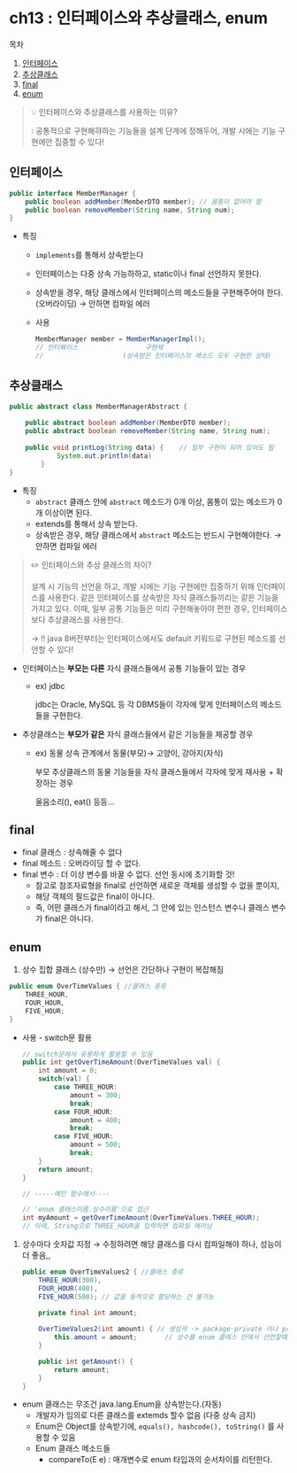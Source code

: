 # ch13 : 인터페이스와 추상클래스, enum

목차

1. [인터페이스](ch13\_-\_-\_enum.md#인터페이스)
2. [추상클래스](ch13\_-\_-\_enum.md#추상클래스)
3. [final](ch13\_-\_-\_enum.md#final)
4. [enum](ch13\_-\_-\_enum.md#enum)

> 💡 인터페이스와 추상클래스를 사용하는 이유?
>
> : 공통적으로 구현해햐하는 기능들을 설계 단계에 정해두어, 개발 시에는 기능 구현에만 집중할 수 있다!

## 인터페이스

```java
public interface MemberManager {
	public boolean addMember(MemberDTO member); // 몸통이 없어야 함
	public boolean removeMember(String name, String num);
}
```

* 특징
  * `implements`를 통해서 상속받는다
  * 인터페이스는 다중 상속 가능하하고, static이나 final 선언하지 못한다.
  * 상속받을 경우, 해당 클래스에서 인터페이스의 메소드들을 구현해주어야 한다. (오버라이딩) → 안하면 컴파일 에러
  *   사용

      ```java
      MemberManager member = MemberManagerImpl();
      // 인터페이스                 구현체 
      //                    (상속받은 인터페이스의 메소드 모두 구현한 상태)
      ```

## 추상클래스

```java
public abstract class MemberManagerAbstract {
  
	public abstract boolean addMember(MemberDTO member);
	public abstract boolean removeMember(String name, String num);
  
	public void printLog(String data) {    // 일부 구현이 되어 있어도 됨
			System.out.println(data)
		}
}
```

* 특징
  * `abstract` 클래스 안에 `abstract` 메소드가 0개 이상, 몸통이 있는 메소드가 0개 이상이면 된다.
  * extends를 통해서 상속 받는다.
  * 상속받은 경우, 해당 클래스에서 `abstract` 메소드는 반드시 구현해야한다. → 안하면 컴파일 에러

> ✏️ 인터페이스와 추상 클래스의 차이?
>
> 설계 시 기능의 선언을 하고, 개발 시에는 기능 구현에만 집중하기 위해 인터페이스를 사용한다. 같은 인터페이스를 상속받은 자식 클래스들끼리는 같은 기능을 가지고 있다. 이때, 일부 공통 기능들은 미리 구현해놓아야 편한 경우, 인터페이스보다 추상클래스를 사용한다.
>
> \-> ‼ java 8버전부터는 인터페이스에서도 default 키워드로 구현된 메소드를 선언할 수 있다!

* 인터페이스는 **부모는 다른** 자식 클래스들에서 공통 기능들이 있는 경우
  *   ex) jdbc

      jdbc는 Oracle, MySQL 등 각 DBMS들이 각자에 맞게 인터페이스의 메소드들을 구현한다.
* 추상클래스는 **부모가 같은** 자식 클래스들에서 같은 기능들을 제공할 경우
  *   ex) 동물 상속 관계에서 동물(부모)→ 고양이, 강아지(자식)

      부모 추상클래스의 동물 기능들을 자식 클래스들에서 각자에 맞게 재사용 + 확장하는 경우

      울음소리(), eat() 등등…

## final

* final 클래스 : 상속해줄 수 없다
* final 메소드 : 오버라이딩 할 수 없다.
* final 변수 : 더 이상 변수를 바꿀 수 없다. 선언 동시에 초기화할 것!
  * 참고로 참조자료형을 final로 선언하면 새로운 객체를 생성할 수 없을 뿐이지,
  * 해당 객체의 필드값은 final이 아니다.
  * 즉, 어떤 클래스가 final이라고 해서, 그 안에 있는 인스턴스 변수나 클래스 변수가 final은 아니다.

## enum

1. 상수 집합 클래스 (상수만) → 선언은 간단하나 구현이 복잡해짐

```java
public enum OverTimeValues { //클래스 종류
	THREE_HOUR,
	FOUR_HOUR,
	FIVE_HOUR;
}
```

*   사용 - switch문 활용

    ```java
    // switch문에서 유용하게 활용할 수 있음
    public int getOverTimeAmount(OverTimeValues val) {
    	int amount = 0;
    	switch(val) {
    		case THREE_HOUR:
    			amount = 300;
    			break;
    		case FOUR_HOUR:
    			amount = 400;
    			break;
    		case FIVE_HOUR:
    			amount = 500;
    			break;
    	}
    	return amount;
    }

    // -----메인 함수에서----

    // 'enum 클래스이름.상수이름'으로 접근
    int myAmount = getOverTimeAmount(OverTimeValues.THREE_HOUR);
    // 이때, String으로 THREE_HOUR을 입력하면 컴파일 에러남
    ```

1.  상수마다 숫자값 지정 → 수정하려면 해당 클래스를 다시 컴파일해야 하나, 성능이 더 좋음,,

    ```java
    public enum OverTimeValues2 { //클래스 종류
    	THREE_HOUR(300),
    	FOUR_HOUR(400),
    	FIVE_HOUR(500); // 값을 동적으로 할당하는 건 불가능
    		
    	private final int amount;

    	OverTimeValues2(int amount) { // 생성자 -> package-private 이나 private만 가능!
    		this.amount = amount;       // 상수를 enum 클래스 안에서 선언할떄만 사용할 수 있음?????
    	}

    	public int getAmount() {
    		return amount;
    	}
    }
    ```

* enum 클래스는 무조건 java.lang.Enum을 상속받는다.(자동)
  * 개발자가 임의로 다른 클래스를 extemds 할수 없음 (다중 상속 금지)
  * Enum은 Object를 상속받기에, `equals(), hashcode(), toString()` 를 사용할 수 있음
  * Enum 클래스 메소드들
    * compareTo(E e) : 매개변수로 enum 타입과의 순서차이를 리턴한다.
